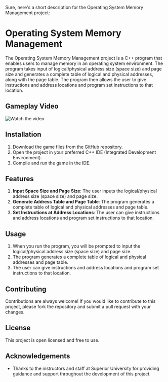 Sure, here's a short description for the Operating System Memory Management project:

# Operating System Memory Management

The Operating System Memory Management project is a C++ program that enables users to manage memory in an operating system environment. The program takes input of logical/physical address size (space size) and page size and generates a complete table of logical and physical addresses, along with the page table. The program then allows the user to give instructions and address locations and program set instructions to that location.

## Gameplay Video

![Watch the video](https://github.com/muneeb787/memory-management-operating-system/assets/133331694/aceebe46-8240-4b79-bdb2-45c435e0b70a)

## Installation

1. Download the game files from the GitHub repository.
2. Open the project in your preferred C++ IDE (Integrated Development Environment).
3. Compile and run the game in the IDE.

## Features

1. **Input Space Size and Page Size**: The user inputs the logical/physical address size (space size) and page size.
2. **Generate Address Table and Page Table**: The program generates a complete table of logical and physical addresses and page table.
3. **Set Instructions at Address Locations**: The user can give instructions and address locations and program set instructions to that location.

## Usage

1. When you run the program, you will be prompted to input the logical/physical address size (space size) and page size.
2. The program generates a complete table of logical and physical addresses and page table.
3. The user can give instructions and address locations and program set instructions to that location.

## Contributing

Contributions are always welcome! If you would like to contribute to this project, please fork the repository and submit a pull request with your changes.

## License

This project is open licensed and free to use.

## Acknowledgements

- Thanks to the instructors and staff at Superior University for providing guidance and support throughout the development of this project.
